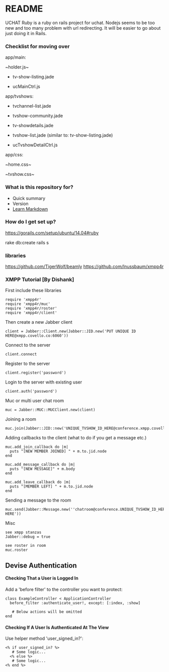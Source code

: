 # README #

UCHAT Ruby is a ruby on rails project for uchat. Nodejs seems to be too new and too many problem with url redirecting. It will be easier to go about just doing it in Rails.

### Checklist for moving over
app/main:

~holder.js~

- tv-show-listing.jade

- ucMainCtrl.js



app/tvshows:

- tvchannel-list.jade

- tvshow-community.jade

- tv-showdetails.jade 

- tvshow-list.jade (similar to: tv-show-listing.jade)

- ucTvshowDetailCtrl.js



app/css:

~home.css~

~tvshow.css~


### What is this repository for? ###

* Quick summary
* Version
* [Learn Markdown](https://bitbucket.org/tutorials/markdowndemo)

### How do I get set up? ###

https://gorails.com/setup/ubuntu/14.04#ruby

rake db:create
rails s

### libraries
https://github.com/TigerWolf/beamly
https://github.com/lnussbaum/xmpp4r

### XMPP Tutorial [By Dishank] ###
First include these libraries 
~~~
require 'xmpp4r'
require 'xmpp4r/muc'
require 'xmpp4r/roster'
require 'xmpp4r/client'
~~~

Then create a new Jabber client
~~~
client = Jabber::Client.new(Jabber::JID.new('PUT UNIQUE ID HERE@xmpp.covello.co:6060'))
~~~

Connect to the server
~~~
client.connect
~~~

Register to the server 
~~~
client.register('password')
~~~

Login to the server with existing user
~~~
client.auth('password')
~~~

Muc or multi user chat room
~~~
muc = Jabber::MUC::MUCClient.new(client)
~~~

Joining a room
~~~
muc.join(Jabber::JID::new('UNIQUE_TVSHOW_ID_HERE@conference.xmpp.covello.co:6060')
~~~

Adding callbacks to the client (what to do if you get a message etc.)
~~~
muc.add_join_callback do |m|
  puts "[NEW MEMBER JOINED] " + m.to.jid.node
end

muc.add_message_callback do |m|
  puts "[NEW MESSAGE]" + m.body
end

muc.add_leave_callback do |m|
  puts "[MEMBER LEFT] " + m.to.jid.node
end
~~~

Sending a message to the room
~~~
muc.send(Jabber::Message.new(''chatroom@conference.UNIQUE_TVSHOW_ID_HERE@xmpp.covello.co:6060','MESSAGE HERE'))
~~~

Misc
~~~
see xmpp stanzas
Jabber::debug = true

see roster in room
muc.roster
~~~

## Devise Authentication

#### Checking That a User is Logged In

Add a 'before filter' to the controller you want to protect:
~~~
class ExampleController < ApplicationController
  before_filter :authenticate_user!, except: [:index, :show]

   # Below actions will be omitted
end
~~~

#### Checking If A User Is Authenticated At The View

Use helper method 'user_signed_in?':
~~~
<% if user_signed_in? %>
   # Some logic...
  <% else %>
   # Some logic...
<% end %>
~~~
